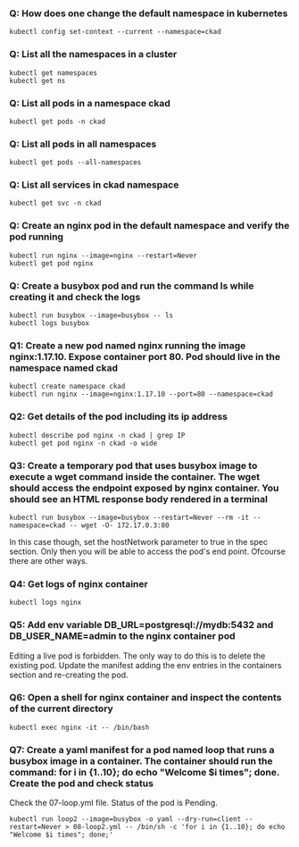 ### Q: How does one change the default namespace in kubernetes
```
kubectl config set-context --current --namespace=ckad
```
### Q: List all the namespaces in a cluster
```
kubectl get namespaces
kubectl get ns
```
### Q: List all pods in a namespace ckad
```
kubectl get pods -n ckad
```
### Q: List all pods in all namespaces
```
kubectl get pods --all-namespaces
```
### Q: List all services in ckad namespace
```
kubectl get svc -n ckad
```
### Q: Create an nginx pod in the default namespace and verify the pod running
```
kubectl run nginx --image=nginx --restart=Never
kubectl get pod nginx
```
### Q: Create a busybox pod and run the command ls while creating it and check the logs
```
kubectl run busybox --image=busybox -- ls
kubectl logs busybox
```
### Q1: Create a new pod named nginx running the image nginx:1.17.10. Expose container port 80. Pod should live in the namespace named ckad
```
kubectl create namespace ckad
kubectl run nginx --image=nginx:1.17.10 --port=80 --namespace=ckad
```

### Q2: Get details of the pod including its ip address
```
kubectl describe pod nginx -n ckad | grep IP
kubectl get pod nginx -n ckad -o wide
```

### Q3: Create a temporary pod that uses busybox image to execute a wget command inside the container. The wget should access the endpoint exposed by nginx container. You should see an HTML response body rendered in a terminal
```
kubectl run busybox --image=busybox --restart=Never --rm -it --namespace=ckad -- wget -O- 172.17.0.3:80
```
In this case though, set the hostNetwork parameter to true in the spec section. Only then you will be able to access the pod's end point. Ofcourse there are other ways.

### Q4: Get logs of nginx container
```
kubectl logs nginx
```

### Q5: Add env variable DB_URL=postgresql://mydb:5432 and DB_USER_NAME=admin to the nginx container pod
Editing a live pod is forbidden. The only way to do this is to delete the existing pod. Update the manifest adding the env entries in the containers section and re-creating the pod.

### Q6: Open a shell for nginx container and inspect the contents of the current directory
```
kubectl exec nginx -it -- /bin/bash
```

### Q7: Create a yaml manifest for a pod named loop that runs a busybox image in a container. The container should run the command: for i in {1..10}; do echo "Welcome $i times"; done. Create the pod and check status
Check the 07-loop.yml file. Status of the pod is Pending.
```
kubectl run loop2 --image=busybox -o yaml --dry-run=client --restart=Never > 08-loop2.yml -- /bin/sh -c 'for i in {1..10}; do echo "Welcome $i times"; done;'
```

